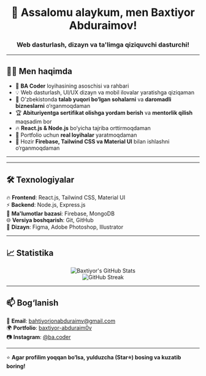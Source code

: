 <h1 align="center">👋 Assalomu alaykum, men Baxtiyor Abduraimov!</h1>
<h3 align="center">Web dasturlash, dizayn va ta'limga qiziquvchi dasturchi!</h3>

---

## 🧑‍💻 Men haqimda

- 🚀 **BA Coder** loyihasining asoschisi va rahbari  
- 💡 Web dasturlash, UI/UX dizayn va mobil ilovalar yaratishga qiziqaman  
- 📢 O'zbekistonda **talab yuqori bo‘lgan sohalarni** va **daromadli bizneslarni** o‘rganmoqdaman  
- 🏆 **Abituriyentga sertifikat olishga yordam berish** va **mentorlik qilish** maqsadim bor  
- 🔥 **React.js & Node.js** bo‘yicha tajriba orttirmoqdaman  
- 📌 Portfolio uchun **real loyihalar** yaratmoqdaman    
- 🌱 Hozir **Firebase, Tailwind CSS va Material UI** bilan ishlashni o‘rganmoqdaman  

---
<!--
## 🚀 Mening loyihalarim

| Loyiha | Tavsif | Texnologiyalar |
|--------|--------|----------------|
| [🌍 Eco Tracker](https://github.com/username/eco-tracker) | Ekologik muammolarni kuzatish platformasi | React, Firebase, Tailwind CSS |
| [💼 Job Finder](https://github.com/username/job-finder) | Ish qidirish platformasi | React, Node.js, MongoDB |
| [📝 CV Generator](https://github.com/username/cv-generator) | AI yordamida professional CV yaratish | React, OpenAI API |
| [📅 To-Do Planner](https://github.com/username/to-do-planner) | Vaqtni samarali boshqarish uchun rejalashtiruvchi | React, Firebase |
-->
---

## 🛠️ Texnologiyalar

🔥 **Frontend**: React.js, Tailwind CSS, Material UI  
⚡ **Backend**: Node.js, Express.js  
📡 **Ma'lumotlar bazasi**: Firebase, MongoDB  
🌐 **Versiya boshqarish**: Git, GitHub  
🎨 **Dizayn**: Figma, Adobe Photoshop, Illustrator  

---

## 📈 Statistika

<p align="center">
  <img src="https://github-readme-stats.vercel.app/api?username=bac0der&show_icons=true&theme=radical" alt="Baxtiyor's GitHub Stats"/>
  <br/>
  <img src="https://github-readme-streak-stats.herokuapp.com/?user=bac0der&theme=radical" alt="GitHub Streak"/>
</p>

---

## 📫 Bog‘lanish

📩 **Email**: [bahtiyorjonabduraimv@gmail.com](mailto:bahtiyorjonabduraimv@gmail.com)  
🌍 **Portfolio**: [baxtiyor-abduraim0v](https://baxtiyor-abduraimov.vercel.apo)  
📷 **Instagram**: [@ba.coder](https://instagram.com/ba.coder)  

---

⭐ **Agar profilim yoqqan bo‘lsa, yulduzcha (Star⭐) bosing va kuzatib boring!**
